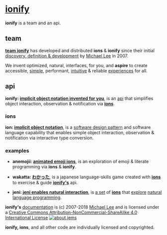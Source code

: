 # [ionify](http://ionify.org)

**ionify** is a team and an api.

## team

**[team ionify](https://github.com/orgs/ionify/people)**
has developed and distributed **ions** & **ionify** since their initial
[discovery, definition & development](story.md)
by [Michael Lee](https://github.com/iskitz) in 2007.

We invent optimized, natural, interfaces, for you, and
**aspire** to create accessible,
[simple](https://cdn.rawgit.com/ionified/anemojii-ions.iskitz.net/public/),
performant,
[intuitive](https://github.com/ionified/jeni-ions.iskitz.net/blob/public/jeni.play.js)
& reliable
[experiences](http://ionified.net) for all.


## api

**ionify: [implicit object notation invented for you](https://github.com/ionify/ionify)**,
  is an [api](https://en.wikipedia.org/wiki/Application_programming_interface)
  that simplifies object interaction, observation & notification via
  [**ions**](ions/ion.md).


### ions

**ion: [implicit object notation](ions/ion.md)**,
  is a [software design pattern](https://en.wikipedia.org/wiki/Software_design_pattern)
  and software language capability that enables
  simple object interaction, observation & notification via interactive type conversion.


### examples

+ **anemojii: [animated emoji ions](https://cdn.rawgit.com/ionified/anemojii-ions.iskitz.net/public/)**,
  is an exploration of emoji & literate programming via **ions** & **ionify**.


+ **wakatta: [わかった](https://cdn.rawgit.com/ionified/wakatta-ions.iskitz.net/public/)**,
  is a japanese language-skills game created with [**ions**](ions/ion.md) to
  exercise & guide [**ionify's**](https://github.com/ionify/ionify) api.


+ **jeni: [jeni enables natural interaction](https://cdn.rawgit.com/ionified/jeni-ions.iskitz.net/public/)**,
  is [a set](https://github.com/ionified/jeni-ions.iskitz.net)
  of [**ions**](ions/ion.md) that
  [explore](https://github.com/ionified/jeni-ions.iskitz.net/blob/public/jeni.play.js)
  [natural language programming](https://en.wikipedia.org/wiki/Natural_language_programming).


**ionify's** [documentation](https://github.com/ionify/about) is (c) 2007-2018 [Michael Lee](https://github.com/iskitz/) and is licensed under a
[Creative Commons Attribution-NonCommercial-ShareAlike 4.0 International License](http://creativecommons.org/licenses/by-nc-sa/4.0/) [![about.jems](https://i.creativecommons.org/l/by-nc-sa/4.0/80x15.png "Creative Commons License")](http://creativecommons.org/licenses/by-nc-sa/4.0/)

**ionify, ions**, and all other code are individually licensed and copyrighted.
